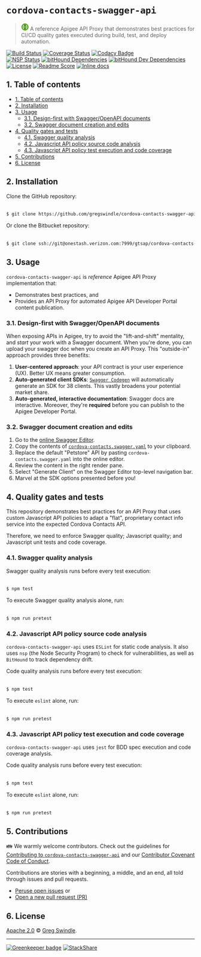 # `cordova-contacts-swagger-api`
> [![Swagger Logo][swagger-logo-20-img]][swagger-io-url] A reference Apigee API Proxy that demonstrates best practices for CI/CD quality gates executed during build, test, and deploy automation.

[![Build Status][travis-ci-img]][travis-ci-url] [![Coverage Status][coveralls-img]][coveralls-url] [![Codacy Badge][codacy-img]][codacy-url]<br>
[![NSP Status][nsp-img]][nsp-url] [![bitHound Dependencies][bithound-dep-img]][bithound-dep-url] [![bitHound Dev Dependencies][bithound-dev-dep-img]][bithound-dev-dep-url]<br>[![License][license-image]][license-url]  [![Readme Score][readme-score-img]][readme-score-url] [![Inline docs][inch-ci-img]][inch-ci-url]

## 1. Table of contents
<!-- TOC depthFrom:2 depthTo:6 withLinks:1 updateOnSave:1 orderedList:0 -->

- [1. Table of contents](#1-table-of-contents)
- [2. Installation](#2-installation)
- [3. Usage](#3-usage)
	- [3.1. Design-first with Swagger/OpenAPI documents](#31-design-first-with-swaggeropenapi-documents)
	- [3.2. Swagger document creation and edits](#32-swagger-document-creation-and-edits)
- [4. Quality gates and tests](#4-quality-gates-and-tests)
	- [4.1. Swagger quality analysis](#41-swagger-quality-analysis)
	- [4.2. Javascript API policy source code analysis](#42-javascript-api-policy-source-code-analysis)
	- [4.3. Javascript API policy test execution and code coverage](#43-javascript-api-policy-test-execution-and-code-coverage)
- [5. Contributions](#5-contributions)
- [6. License](#6-license)

<!-- /TOC -->

## 2. Installation

Clone the GitHub repository:

```bash

$ git clone https://github.com/gregswindle/cordova-contacts-swagger-api.git

```

Or clone the Bitbucket repository:

```bash

$ git clone ssh://git@onestash.verizon.com:7999/gtsap/cordova-contacts-swagger-api.git

```

## 3. Usage

`cordova-contacts-swagger-api` is _reference_ Apigee API Proxy implementation that:

* Demonstrates best practices, and
* Provides an API Proxy for automated Apigee API Developer Portal content publication.

### 3.1. Design-first with Swagger/OpenAPI documents

When exposing APIs in Apigee, try to avoid the "lift-and-shift" mentality, and _start_ your work with a Swagger document. When you're done, you can upload your swagger doc when you create an API Proxy. This "outside-in" approach provides three benefits:

1. **User-centered approach**: your API contract is your user experience (UX). Better UX means greater consumption.
2. **Auto-generated client SDKs**: [`Swagger Codegen`](http://swagger.io/swagger-codegen/) will automatically generate an SDK for 38 clients. This vastly broadens your potential market share.
3. **Auto-generated, interactive documentation**: Swagger docs are interactive. Moreover, they're **required** before you can publish to the Apigee Developer Portal.

### 3.2. Swagger document creation and edits

1. Go to the [online Swagger Editor](http://editor.swagger.io/#/).
2. Copy the contents of [`cordova-contacts.swagger.yaml`](cordova-contacts.swagger.yaml) to your clipboard.
3. Replace the default "Petstore" API by pasting `cordova-contacts.swagger.yaml` into the online editor.
4. Review the content in the right render pane.
5. Select "Generate Client" on the Swagger Editor top-level navigation bar.
6. Marvel at the SDK options presented before you!

## 4. Quality gates and tests

This repository demonstrates best practices for an API Proxy that uses custom Javascript API policies to adapt a "flat", proprietary contact info service into the expected Cordova Contacts API.

Therefore, we need to enforce Swagger quality; Javascript quality; and Javascript unit tests and code coverage.

### 4.1. Swagger quality analysis

Swagger quality analysis runs before every test execution:

```bash

$ npm test

```

To execute Swagger quality analysis alone, run:

```bash

$ npm run pretest

```


### 4.2. Javascript API policy source code analysis

`cordova-contacts-swagger-api` uses `ESLint` for static code analysis. It also uses `nsp` (the Node Security Program) to check for vulnerabilities, as well as `BitHound` to track dependency drift.

Code quality analysis runs before every test execution:

```bash

$ npm test

```

To execute `eslint` alone, run:

```bash

$ npm run pretest

```

### 4.3. Javascript API policy test execution and code coverage

`cordova-contacts-swagger-api` uses `jest` for BDD spec execution and code coverage analysis.

Code quality analysis runs before every test execution:

```bash

$ npm test

```

To execute `eslint` alone, run:

```bash

$ npm run pretest

```

## 5. Contributions
:family: We warmly welcome contributors. Check out the guidelines for [Contributing to `cordova-contacts-swagger-api`](./.github/CONTRIBUTING.md) and our [Contributor Covenant Code of Conduct][code-of-conduct-url].

Contributions are stories with a beginning, a middle, and an end, all told through issues and pull requests.
 * [Peruse open issues][issues-url] or
 * [Open a new pull request (PR)][pr-url]

## 6. License

[Apache 2.0][license-url] :copyright: [Greg Swindle][author-url].

---

[![Greenkeeper badge][greenkeeper-img]][greenkeeper-url] [![StackShare][stackshare-img]][stackshare-url]

[author-url]: https://github.com/gregswindle
[bithound-dep-img]: https://www.bithound.io/github/gregswindle/cordova-contacts-swagger-api/badges/dependencies.svg
[bithound-dep-url]: https://www.bithound.io/github/gregswindle/cordova-contacts-swagger-api/master/dependencies/npm
[bithound-dev-dep-img]: https://www.bithound.io/github/gregswindle/cordova-contacts-swagger-api/badges/devDependencies.svg
[bithound-dev-dep-url]: https://www.bithound.io/github/gregswindle/cordova-contacts-swagger-api/master/dependencies/npm
[codacy-img]: https://api.codacy.com/project/badge/Grade/554fe390431b455a87ba6acde3ff2989?style=flat-square
[codacy-url]: https://www.codacy.com/app/greg_7/cordova-contacts-swagger-api?utm_source=github.com&amp;utm_medium=referral&amp;utm_content=gregswindle/cordova-contacts-swagger-api&amp;utm_campaign=Badge_Grade
[code-of-conduct-url]: ./.github/CODE_OF_CONDUCT.md
[coveralls-img]: https://coveralls.io/repos/github/gregswindle/cordova-contacts-swagger-api/badge.svg?branch=master
[coveralls-url]: https://coveralls.io/github/gregswindle/cordova-contacts-swagger-api?branch=master
[eslint-dev-env-url]: http://eslint.org/docs/developer-guide/development-environment
[greenkeeper-img]: https://badges.greenkeeper.io/gregswindle/cordova-contacts-swagger-api.svg?style=flat-square
[greenkeeper-url]: https://greenkeeper.io/
[inch-ci-img]: http://inch-ci.org/github/gregswindle/cordova-contacts-swagger-api.svg?branch=master
[inch-ci-url]: http://inch-ci.org/github/gregswindle/cordova-contacts-swagger-api
[issues-new-url]: https://github.com/gregswindle/cordova-contacts-swagger-api/issues/new
[issues-url]: https://github.com/gregswindle/cordova-contacts-swagger-api/issues
[license-image]: https://img.shields.io/badge/License-Apache%202.0-blue.svg?style=flat-square
[license-url]: ./LICENSE
[nsp-img]: https://nodesecurity.io/orgs/gregswindle/projects/a3912719-529f-457f-9ff6-53fa70d8f475/badge
[nsp-url]: https://nodesecurity.io/orgs/gregswindle/projects/a3912719-529f-457f-9ff6-53fa70d8f475
[pr-url]: https://github.com/gregswindle/cordova-contacts-swagger-api/pulls
[readme-score-img]: http://readme-score-api.herokuapp.com/score.svg?url=https://github.com/gregswindle/cordova-contacts-swagger-api
[readme-score-url]: http://clayallsopp.github.io/readme-score?url=https://github.com/gregswindle/cordova-contacts-swagger-api
[rule-plural-paths-url]: ./docs/rules/require-plural-paths.md
[rules-backlog-wiki-url]: https://github.com/gregswindle/cordova-contacts-swagger-api/wiki/Rules-backlog
[stackshare-img]: https://img.shields.io/badge/tech-stack-0690fa.svg?style=flat
[stackshare-url]: https://stackshare.io/gregswindle/cordova-contacts-swagger-api
[swagger-io-url]: http://swagger.io
[swagger-logo-20-img]: ./.github/assets/img/swagger-logo-20.png
[travis-ci-img]: https://travis-ci.org/gregswindle/cordova-contacts-swagger-api.svg?branch=master&style=flat-square
[travis-ci-url]:  https://travis-ci.org/gregswindle/cordova-contacts-swagger-api

